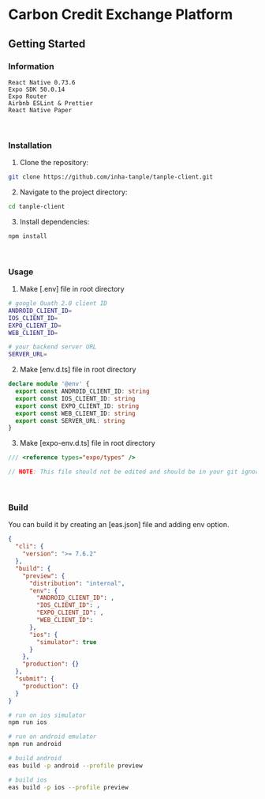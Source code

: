 # Carbon Credit Exchange Platform

## Getting Started

### Information

```
React Native 0.73.6
Expo SDK 50.0.14
Expo Router
Airbnb ESLint & Prettier
React Native Paper
```

<br/>

### Installation

1. Clone the repository:

```bash
git clone https://github.com/inha-tanple/tanple-client.git
```

2. Navigate to the project directory:

```bash
cd tanple-client
```

3. Install dependencies:

```bash
npm install
```

<br/>

### Usage

1. Make [.env] file in root directory

```bash
# google Ouath 2.0 client ID
ANDROID_CLIENT_ID=
IOS_CLIENT_ID=
EXPO_CLIENT_ID=
WEB_CLIENT_ID=

# your backend server URL
SERVER_URL=
```

2. Make [env.d.ts] file in root directory

```ts
declare module '@env' {
  export const ANDROID_CLIENT_ID: string
  export const IOS_CLIENT_ID: string
  export const EXPO_CLIENT_ID: string
  export const WEB_CLIENT_ID: string
  export const SERVER_URL: string
}
```

3. Make [expo-env.d.ts] file in root directory

```ts
/// <reference types="expo/types" />

// NOTE: This file should not be edited and should be in your git ignore
```

<br/>

### Build

You can build it by creating an [eas.json] file and adding env option.

```json
{
  "cli": {
    "version": ">= 7.6.2"
  },
  "build": {
    "preview": {
      "distribution": "internal",
      "env": {
        "ANDROID_CLIENT_ID": ,
        "IOS_CLIENT_ID": ,
        "EXPO_CLIENT_ID": ,
        "WEB_CLIENT_ID":
      },
      "ios": {
        "simulator": true
      }
    },
    "production": {}
  },
  "submit": {
    "production": {}
  }
}
```

```bash
# run on ios simulator
npm run ios

# run on android emulator
npm run android

# build android
eas build -p android --profile preview

# build ios
eas build -p ios --profile preview
```
